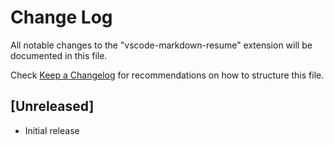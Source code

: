 # Change Log

All notable changes to the "vscode-markdown-resume" extension will be documented in this file.

Check [Keep a Changelog](http://keepachangelog.com/) for recommendations on how to structure this file.

## [Unreleased]

- Initial release